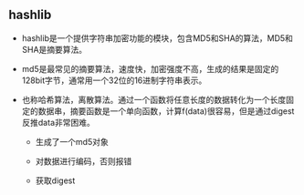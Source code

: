 ## hashlib

- hashlib是一个提供字符串加密功能的模块，包含MD5和SHA的算法，MD5和SHA是摘要算法。

- md5是最常见的摘要算法，速度快，加密强度不高，生成的结果是固定的128bit字节，通常用一个32位的16进制字符串表示。

- 也称哈希算法，离散算法。通过一个函数将任意长度的数据转化为一个长度固定的数据串，摘要函数是一个单向函数，计算f(data)很容易，但是通过digest反推data非常困难。

    - 生成了一个md5对象
    
    - 对数据进行编码，否则报错
    
    - 获取digest